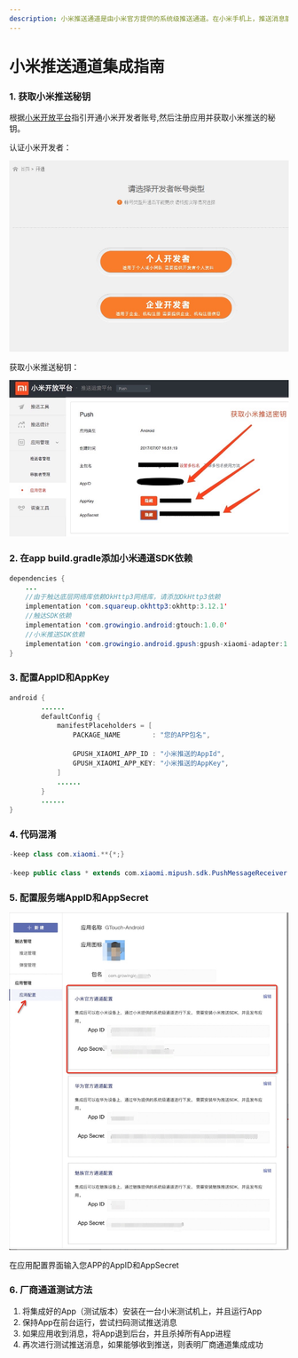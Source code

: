 ```yaml
---
description: 小米推送通道是由小米官方提供的系统级推送通道。在小米手机上，推送消息能够通过小米的系统通道抵达终端，并且无需打开应用就能够收到推送。
---
```


# 小米推送通道集成指南

### 1. 获取小米推送秘钥

根据[小米开放平台](https://dev.mi.com/console/appservice/push.html)指引开通小米开发者账号,然后注册应用并获取小米推送的秘钥。

认证小米开发者：

![](../../.gitbook/assets/3%20%281%29.png)

获取小米推送秘钥：

![](../../.gitbook/assets/4.png)

### 2. 在app build.gradle添加小米通道SDK依赖

```java
dependencies {
    ...
    //由于触达底层网络库依赖OkHttp3网络库，请添加OkHttp3依赖
    implementation 'com.squareup.okhttp3:okhttp:3.12.1'
    //触达SDK依赖
    implementation 'com.growingio.android:gtouch:1.0.0'
    //小米推送SDK依赖
    implementation 'com.growingio.android.gpush:gpush-xiaomi-adapter:1.0.0'
}
```

### 3. 配置AppID和AppKey

```java
android {
        ......
        defaultConfig {
            manifestPlaceholders = [
                PACKAGE_NAME        : "您的APP包名",

                GPUSH_XIAOMI_APP_ID : "小米推送的AppId",
                GPUSH_XIAOMI_APP_KEY: "小米推送的AppKey",
            ]
            ......
        }
        ......
}
```

### 4. 代码混淆

```java
-keep class com.xiaomi.**{*;}

-keep public class * extends com.xiaomi.mipush.sdk.PushMessageReceiver
```

### 5. 配置服务端AppID和AppSecret

![](../../.gitbook/assets/5.png)

在应用配置界面输入您APP的AppID和AppSecret

### 6. 厂商通道测试方法

1. 将集成好的App（测试版本）安装在一台小米测试机上，并且运行App
2. 保持App在前台运行，尝试扫码测试推送消息
3. 如果应用收到消息，将App退到后台，并且杀掉所有App进程
4. 再次进行测试推送消息，如果能够收到推送，则表明厂商通道集成成功

###  



